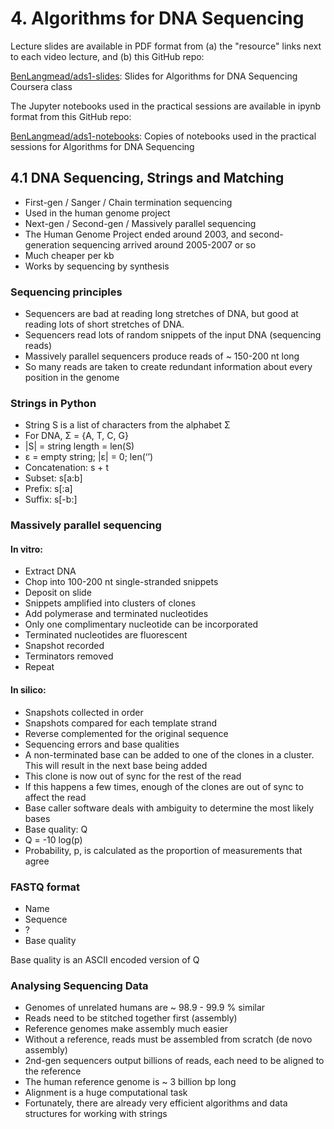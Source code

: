 # 4. Algorithms for DNA Sequencing

Lecture slides are available in PDF format from (a) the "resource" links next to each video lecture, and (b) this GitHub repo:

[BenLangmead/ads1-slides](https://github.com/BenLangmead/ads1-slides): Slides for Algorithms for DNA Sequencing Coursera class

The Jupyter notebooks used in the practical sessions are available in ipynb format from this GitHub repo:

[BenLangmead/ads1-notebooks](https://github.com/BenLangmead/ads1-notebooks): Copies of notebooks used in the practical sessions for Algorithms for DNA Sequencing

## 4.1 DNA Sequencing, Strings and Matching 
- First-gen / Sanger / Chain termination sequencing
- Used in the human genome project
- Next-gen / Second-gen / Massively parallel sequencing
- The Human Genome Project ended around 2003, and second-generation sequencing arrived around 2005-2007 or so
- Much cheaper per kb
- Works by sequencing by synthesis

### Sequencing principles
- Sequencers are bad at reading long stretches of DNA, but good at reading lots of short stretches of DNA.
- Sequencers read lots of random snippets of the input DNA (sequencing reads)
- Massively parallel sequencers produce reads of ~ 150-200 nt long
- So many reads are taken to create redundant information about every position in the genome

### Strings in Python 
- String S is a list of characters from the alphabet Σ
- For DNA, Σ = {A, T, C, G}
- |S| = string length = len(S)
- ε = empty string; |ε| = 0; len(‘’)
- Concatenation: s + t
- Subset: s[a:b]
- Prefix: s[:a]
- Suffix: s[-b:]

### Massively parallel sequencing

#### In vitro: 
- Extract DNA
- Chop into 100-200 nt single-stranded snippets
- Deposit on slide
- Snippets amplified into clusters of clones
- Add polymerase and terminated nucleotides
- Only one complimentary nucleotide can be incorporated
- Terminated nucleotides are fluorescent
- Snapshot recorded
- Terminators removed
- Repeat 

#### In silico: 
- Snapshots collected in order
- Snapshots compared for each template strand
- Reverse complemented for the original sequence
- Sequencing errors and base qualities
- A non-terminated base can be added to one of the clones in a cluster. This will result in the next base being added
- This clone is now out of sync for the rest of the read
- If this happens a few times, enough of the clones are out of sync to affect the read
- Base caller software deals with ambiguity to determine the most likely bases
- Base quality: Q
- Q = -10 log(p)
- Probability, p, is calculated as the proportion of measurements that agree

### FASTQ format
- Name
- Sequence
- ?
- Base quality

Base quality is an ASCII encoded version of Q

### Analysing Sequencing Data
- Genomes of unrelated humans are ~ 98.9 - 99.9 % similar
- Reads need to be stitched together first (assembly)
- Reference genomes make assembly much easier
- Without a reference, reads must be assembled from scratch (de novo assembly)
- 2nd-gen sequencers output billions of reads, each need to be aligned to the reference
- The human reference genome is ~ 3 billion bp long 
- Alignment is a huge computational task
- Fortunately, there are already very efficient algorithms and data structures for working with strings
